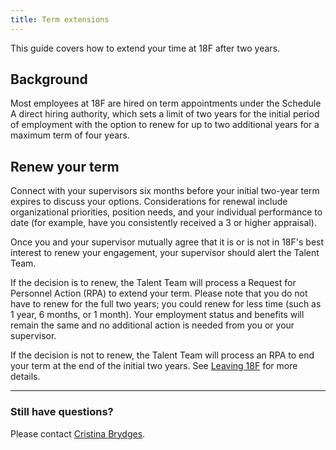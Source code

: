 ```yaml
---
title: Term extensions
---
```


This guide covers how to extend your time at 18F after two years.

## Background

Most employees at 18F are hired on term appointments under the Schedule A direct hiring authority, which sets a limit of two years for the initial period of employment with the option to renew for up to two additional years for a maximum term of four years.

## Renew your term

Connect with your supervisors six months before your initial two-year term expires to discuss your options. Considerations for renewal include organizational priorities, position needs, and your individual performance to date (for example, have you consistently received a 3 or higher appraisal).

Once you and your supervisor mutually agree that it is or is not in 18F's best interest to renew your engagement, your supervisor should alert the Talent Team.

If the decision is to renew, the Talent Team will process a Request for Personnel Action (RPA) to extend your term. Please note that you do not have to renew for the full two years; you could renew for less time (such as 1 year, 6 months, or 1 month). Your employment status and benefits will remain the same and no additional action is needed from you or your supervisor.

If the decision is not to renew, the Talent Team will process an RPA to end your term at the end of the initial two years. See [Leaving 18F](https://handbook.18f.gov/leaving-18f) for more details.

--------------------------------------------------------------------------------

### Still have questions?

Please contact [Cristina Brydges](https://18f.slack.com/team/cristina).
